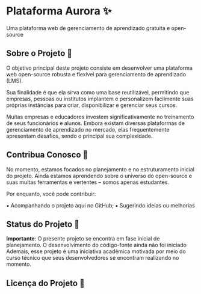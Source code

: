 
# Plataforma Aurora ✨


Uma plataforma web de gerenciamento de aprendizado gratuita e open-source


## Sobre o Projeto 🎯


O objetivo principal deste projeto consiste em desenvolver uma plataforma web open-source robusta e flexível para gerenciamento de aprendizado (LMS).

Sua finalidade é que ela sirva como uma base reutilizável, permitindo que empresas, pessoas ou institutos implantem e personalizem facilmente suas próprias instâncias para criar, disponibilizar e gerenciar seus cursos.

Muitas empresas e educadores investem significativamente no treinamento de seus funcionários e alunos. Embora existam diversas plataformas de gerenciamento de aprendizado no mercado, elas frequentemente apresentam desafios, sendo o principal sua complexidade.


## Contribua Conosco 🌱


No momento, estamos focados no planejamento e no estruturamento inicial do projeto. Ainda estamos aprendendo sobre o universo do open-source e suas muitas ferramentas e vertentes – somos apenas estudantes.

Por enquanto, você pode contribuir:

▪  Acompanhando o projeto aqui no GitHub;
▪  Sugerindo ideias ou melhorias


## Status do Projeto 🌻


**Importante**: O presente projeto se encontra em fase inicial de planejamento. O desenvolvimento do código-fonte ainda não foi iniciado Ademais, esse projeto é uma iniciativa acadêmica motivada por meio do curso técnico que seus desenvolvedores se encontram realizando no momento.



## Licença do Projeto 📜
